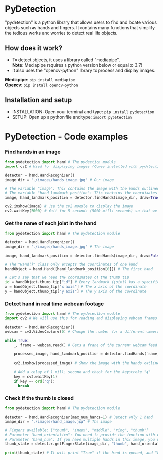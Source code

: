 # PyDetection
"pydetection" is a python library that allows users to find and locate various objects
such as hands and fingers. It contains many functions that simplify the tedious works and
worries to detect real life objects.

## How does it work?
- To detect objects, it uses a library called "mediapipe".  
  **Note**: Mediapipe requires a python version below or equal to 3.7!
- It also uses the "opencv-python" library to process and display images.

**Mediapipe**: `pip install mediapipe`  
**Opencv**: `pip install opencv-python`

## Installation and setup
- INSTALLATION: Open your terminal and type:
`pip install pydetection`
- SETUP: Open up a python file and type:
`import pydetection`

# PyDetection - Code examples
### Find hands in an image
```python
from pydetection import hand # The pydection module
import cv2 # Used for displaying images (Comes installed with pydetection

detector = hand.HandRecogniser() 
image_dir = "./images/hands_image.jpg" # Our image

# The variable "image": This contains the image with the hands outlined (Image can be shown with the cv2 module)
# The variable "hand_landmark_position": This contains the coordinates for each joint in each hand in the image (Can be used with the "Hand()" class
image, hand_landmark_position = detector.findHands(image_dir, draw=True) # If draw is false, the returned image will not have the hands outlined

cv2.imshow(image) # Use the cv2 module to display the image
cv2.waitKey(5000) # Wait for 5 seconds (5000 milli seconds) so that we can see the image.
```

### Get the name of each joint in the hand
```python
from pydetection import hand # The pydetection module

detector = hand.HandRecogniser() 
image_dir = "./images/hands_image.jpg" # The image

image, hand_landmark_position = detector.findHands(image_dir, draw=False) # We set draw to False because we don't need the image and it uses a lot of CPU.

# The "Hand()" class only excepts the coordinates of one hand
handObject = hand.Hand([hand_landmark_position[0]]) # The first hand

# Let's say that we need the coordinates of the thumb tip
id = handObject.thumb_tip["id"] # Every landmark (joint) has a specific ID
x = handObject.thumb_tip["x axis"] # The x axis of the coordinate
y = handObject.thumb_tip["y axis"] # The y axis of the coordinate
```

### Detect hand in real time webcam footage
```python
from pydetection import hand # The pydetection module
import cv2 # We will use this for reading and displaying webcam frames

detector = hand.HandRecogniser()
webcam = cv2.VideoCapture(0) # Change the number for a different camera. 0 is the default one.

while True:
    _, frame = webcam.read() # Gets a frane of the current webcam feed
  
    processed_image, hand_landmark_position = detector.findHands(frame, draw=True)
    
    cv2.imshow(processed_image) # Show the image with the hands outlined
    
    # Add a delay of 1 milli second and check for the keystroke "q"
    key = cv2.waitKey(1)
    if key == ord("q"):
      break
```

### Check if the thumb is closed
```python
from pydetection import hand # The pydetection module

detector = hand.HandRecogniser(max_num_hands=1) # Detect only 1 hand
image_dir = "./images/hand_image.jpg" # The image

# Fingers available: ["thumb", "index", "middle", "ring", "thumb"]
# Parameter "hand_orientation": You need to provide the function with whether the hand you want is a right or left hand.
# Parameter "hand_num": If you have multiple hands in this image, you need to specify which hand you are targetting
thumb_state = detector.getFingerState(image_dir, "thumb", hand_orientation="right", hand_num=1)

print(thumb_state) # It will print "True" if the hand is opened, and "False" if not
```

